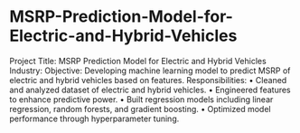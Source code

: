 # MSRP-Prediction-Model-for-Electric-and-Hybrid-Vehicles
Project Title: MSRP Prediction Model for Electric and Hybrid Vehicles Industry: Objective: Developing machine learning model to predict MSRP of electric and hybrid vehicles based on features.  Responsibilities: 
•	Cleaned and analyzed dataset of electric and hybrid vehicles. 
•	Engineered features to enhance predictive power. 
•	Built regression models including linear regression, random forests, and gradient boosting. 
•	Optimized model performance through hyperparameter tuning.
